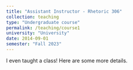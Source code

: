 ```yaml
---
title: "Assistant Instructor - Rhetoric 306"
collection: teaching
type: "Undergraduate course"
permalink: /teaching/course1
university: "University"
date: 2014-09-01
semester: "Fall 2023"
---
```


I even taught a class! Here are some more details.
